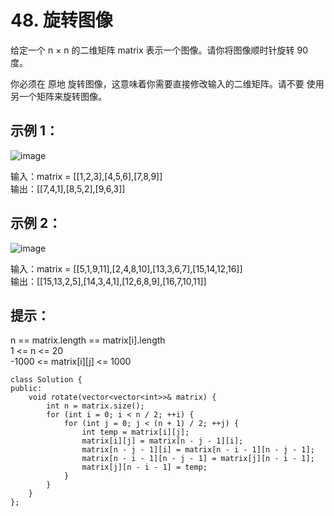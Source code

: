 # 48. 旋转图像  

给定一个 n × n 的二维矩阵 matrix 表示一个图像。请你将图像顺时针旋转 90 度。  

你必须在 原地 旋转图像，这意味着你需要直接修改输入的二维矩阵。请不要 使用另一个矩阵来旋转图像。  

 

## 示例 1：
![image](https://github.com/user-attachments/assets/9ebe7439-fe12-4ff0-a683-4bcaa5684be4)  

输入：matrix = [[1,2,3],[4,5,6],[7,8,9]]  
输出：[[7,4,1],[8,5,2],[9,6,3]]  


## 示例 2：  
![image](https://github.com/user-attachments/assets/2fb8112c-0680-4d73-ac1f-6c9cb8b20c71)  

输入：matrix = [[5,1,9,11],[2,4,8,10],[13,3,6,7],[15,14,12,16]]  
输出：[[15,13,2,5],[14,3,4,1],[12,6,8,9],[16,7,10,11]]  
 

## 提示：  

n == matrix.length == matrix[i].length  
1 <= n <= 20  
-1000 <= matrix[i][j] <= 1000  


```
class Solution {
public:
    void rotate(vector<vector<int>>& matrix) {
        int n = matrix.size();
        for (int i = 0; i < n / 2; ++i) {
            for (int j = 0; j < (n + 1) / 2; ++j) {
                int temp = matrix[i][j];
                matrix[i][j] = matrix[n - j - 1][i];
                matrix[n - j - 1][i] = matrix[n - i - 1][n - j - 1];
                matrix[n - i - 1][n - j - 1] = matrix[j][n - i - 1];
                matrix[j][n - i - 1] = temp;
            }
        }
    }
};


```
